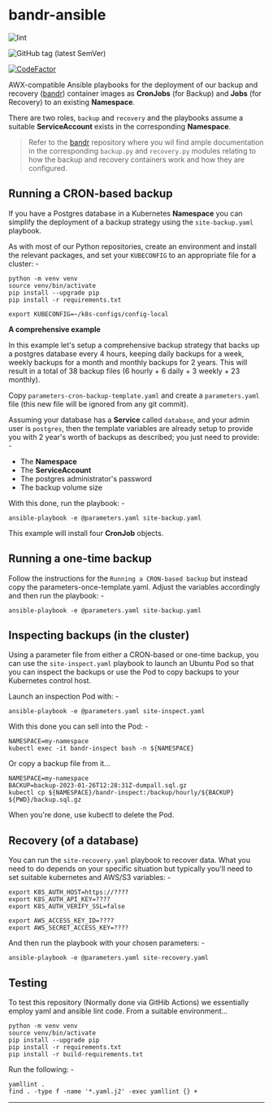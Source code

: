 # bandr-ansible

![lint](https://github.com/InformaticsMatters/bandr-ansible/workflows/lint/badge.svg)

![GitHub tag (latest SemVer)](https://img.shields.io/github/v/tag/informaticsmatters/bandr-ansible)

[![CodeFactor](https://www.codefactor.io/repository/github/informaticsmatters/bandr-ansible/badge)](https://www.codefactor.io/repository/github/informaticsmatters/bandr-ansible)

AWX-compatible Ansible playbooks for the deployment of our backup and recovery
([bandr]) container images as **CronJobs** (for Backup) and **Jobs**
(for Recovery) to an existing **Namespace**.

There are two roles, `backup` and `recovery` and the playbooks assume
a suitable **ServiceAccount** exists in the corresponding  **Namespace**.

>   Refer to the [bandr] repository where you wil find ample documentation in the
    corresponding `backup.py` and `recovery.py` modules relating to how the backup and
    recovery containers work and how they are configured.

## Running a CRON-based backup
If you have a Postgres database in a Kubernetes **Namespace** you can simplify the
deployment of a backup strategy using the `site-backup.yaml` playbook.

As with most of our Python repositories, create an environment and install the
relevant packages, and set your `KUBECONFIG` to an appropriate file for a cluster: -

    python -m venv venv
    source venv/bin/activate
    pip install --upgrade pip
    pip install -r requirements.txt

    export KUBECONFIG=~/k8s-configs/config-local

**A comprehensive example**

In this example let's setup a comprehensive backup strategy that backs up a
postgres database every 4 hours, keeping daily backups for a week, weekly backups for a
month and monthly backups for 2 years. This will result in a total of 38 backup files
(6 hourly + 6 daily + 3 weekly + 23 monthly).

Copy `parameters-cron-backup-template.yaml` and create a `parameters.yaml` file
(this new file will be ignored from any git commit).

Assuming your database has a **Service** called `database`, and your admin user is
`postgres`, then the template variables are already setup to provide you with 2
year's worth of backups as described; you just need to provide: -

- The **Namespace**
- The **ServiceAccount**
- The postgres administrator's password
- The backup volume size

With this done, run the playbook: -

    ansible-playbook -e @parameters.yaml site-backup.yaml

This example will install four **CronJob** objects.

## Running a one-time backup
Follow the instructions for the `Running a CRON-based backup` but instead
copy the parameters-once-template.yaml. Adjust the variables accordingly and then
run the playbook: -

    ansible-playbook -e @parameters.yaml site-backup.yaml

## Inspecting backups (in the cluster)
Using a parameter file from either a CRON-based or one-time backup,
you can use the `site-inspect.yaml` playbook to launch an Ubuntu Pod
so that you can inspect the backups or use the Pod to copy backups to your
Kubernetes control host.

Launch an inspection Pod with: -

    ansible-playbook -e @parameters.yaml site-inspect.yaml

With this done you can sell into the Pod: -

    NAMESPACE=my-namespace
    kubectl exec -it bandr-inspect bash -n ${NAMESPACE}

Or copy a backup file from it...

    NAMESPACE=my-namespace
    BACKUP=backup-2023-01-26T12:28:31Z-dumpall.sql.gz
    kubectl cp ${NAMESPACE}/bandr-inspect:/backup/hourly/${BACKUP} ${PWD}/backup.sql.gz

When you're done, use kubectl to delete the Pod.

## Recovery (of a database)
You can run the `site-recovery.yaml` playbook to recover data. What you need to do
depends on your specific situation but typically you'll need to set suitable
kubernetes and AWS/S3 variables: -

    export K8S_AUTH_HOST=https://????
    export K8S_AUTH_API_KEY=????
    export K8S_AUTH_VERIFY_SSL=false

    export AWS_ACCESS_KEY_ID=????
    export AWS_SECRET_ACCESS_KEY=????

And then run the playbook with your chosen parameters: -

    ansible-playbook -e @parameters.yaml site-recovery.yaml

## Testing
To test this repository (Normally done via GitHib Actions)
we essentially employ yaml and ansible lint code. From a suitable
environment...

    python -m venv venv
    source venv/bin/activate
    pip install --upgrade pip
    pip install -r requirements.txt
    pip install -r build-requirements.txt

Run the following: -

    yamllint .
    find . -type f -name '*.yaml.j2' -exec yamllint {} +

---

[bandr]: https://github.com/InformaticsMatters/bandr
